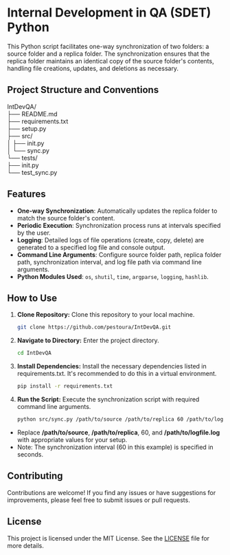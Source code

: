 # Internal Development in QA (SDET) Python

This Python script facilitates one-way synchronization of two folders: a source folder and a replica folder. The synchronization ensures that the replica folder maintains an identical copy of the source folder's contents, handling file creations, updates, and deletions as necessary.

## Project Structure and Conventions

IntDevQA/  
├── README.md  
├── requirements.txt  
├── setup.py  
├── src/  
│ ├── init.py  
│ └── sync.py  
└── tests/  
  ├── init.py  
  └── test_sync.py  

## Features

- **One-way Synchronization**: Automatically updates the replica folder to match the source folder's content.
- **Periodic Execution**: Synchronization process runs at intervals specified by the user.
- **Logging**: Detailed logs of file operations (create, copy, delete) are generated to a specified log file and console output.
- **Command Line Arguments**: Configure source folder path, replica folder path, synchronization interval, and log file path via command line arguments.
- **Python Modules Used**: `os`, `shutil`, `time`, `argparse`, `logging`, `hashlib`.

## How to Use

1. **Clone Repository:** Clone this repository to your local machine.
   ```bash
   git clone https://github.com/pestoura/IntDevQA.git
   ```

2. **Navigate to Directory:** Enter the project directory.
   ```sh
   cd IntDevQA
   ```
   
3. **Install Dependencies:** Install the necessary dependencies listed in requirements.txt. It's recommended to do this in a virtual environment.
   ```bash
   pip install -r requirements.txt
   ```

5. **Run the Script:** Execute the synchronization script with required command line arguments.
    ```bash
    python src/sync.py /path/to/source /path/to/replica 60 /path/to/logfile.log
    ```
- Replace **/path/to/source**, **/path/to/replica**, 60, and **/path/to/logfile.log** with appropriate values for your setup.
- Note: The synchronization interval (60 in this example) is specified in seconds.

## Contributing

Contributions are welcome! If you find any issues or have suggestions for improvements, please feel free to submit issues or pull requests.

## License

This project is licensed under the MIT License. See the [LICENSE](./LICENSE) file for more details.

